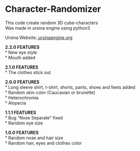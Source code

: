 # Character-Randomizer

This code create random 3D cube-characters
<br>
Was made in ursina engine using python3
<br>

<p>Ursina Website:<a href="ursinaengine.org" target="_blank"> ursinaengine.org</a></p>

<p><b>2.2.0 FEATURES</b>
<br>
° New eye style
<br>
° Mouth added
</p>

<p><b>2.1.0 FEATURES</b>
<br>
° The clothes stick out
</p>

<p><b>2.0.0 FEATURES</b>
<br>
° Long sleeve shirt, t-shirt, shorts, pants, shoes and feets added <br>
° Random skin color (Caucasian or brunette) <br>
° Heterochromia <br>
° Alopecia
</p>

<p><b>1.1.1 FEATURES</b>
<br>
° Bug "Nose Separate" fixed
<br>
° Random eye size
</p>

<p><b>1.0.0 FEATURES</b>
<br>
° Random nose and hair size <br>
° Random hair, eyes and clothes color
</p>
